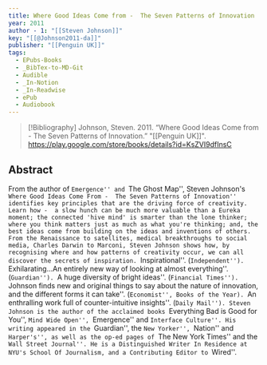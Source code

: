 ```yaml
---
title: Where Good Ideas Come from -  The Seven Patterns of Innovation
year: 2011
author - 1: "[[Steven Johnson]]"
key: "[[@Johnson2011-da]]"
publisher: "[[Penguin UK]]"
tags:
  - EPubs-Books
  - _BibTex-to-MD-Git
  - Audible
  - _In-Notion
  - _In-Readwise
  - ePub
  - Audiobook
---
```


> [!Bibliography]
> Johnson, Steven. 2011. “Where Good Ideas Come from -  The Seven Patterns of Innovation.” "[[Penguin UK]]". https://play.google.com/store/books/details?id=KsZVI9dfInsC

## Abstract
From the author of ``Emergence'' and ``The Ghost Map'', Steven Johnson's ``Where Good Ideas Come From -  The Seven Patterns of Innovation'' identifies key principles that are the driving force of creativity. Learn how -  a slow hunch can be much more valuable than a Eureka moment; the connected 'hive mind' is smarter than the lone thinker; where you think matters just as much as what you're thinking; and, the best ideas come from building on the ideas and inventions of others. From the Renaissance to satellites, medical breakthroughs to social media, Charles Darwin to Marconi, Steven Johnson shows how, by recognising where and how patterns of creativity occur, we can all discover the secrets of inspiration. ``Inspirational''. (``Independent''). ``Exhilarating...An entirely new way of looking at almost everything''. (``Guardian''). ``A huge diversity of bright ideas''. (``Financial Times''). ``Johnson finds new and original things to say about the nature of innovation, and the different forms it can take''. (``Economist'', Books of the Year). ``An enthralling work full of counter-intuitive insights''. (``Daily Mail''). Steven Johnson is the author of the acclaimed books ``Everything Bad is Good for You'', ``Mind Wide Open'', ``Emergence'' and ``Interface Culture''. His writing appeared in the ``Guardian'', the ``New Yorker'', ``Nation'' and ``Harper's'', as well as the op-ed pages of ``The New York Times'' and the ``Wall Street Journal''. He is a Distinguished Writer In Residence at NYU's School Of Journalism, and a Contributing Editor to ``Wired''.